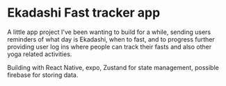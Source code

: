 # Ekadashi Fast tracker app

A little app project I've been wanting to build for a while, sending users reminders of what day is Ekadashi, when to fast, and to progress further providing user log ins where people can track their fasts and also other yoga related activities.

Building with React Native, expo, Zustand for state management, possible firebase for storing data.

